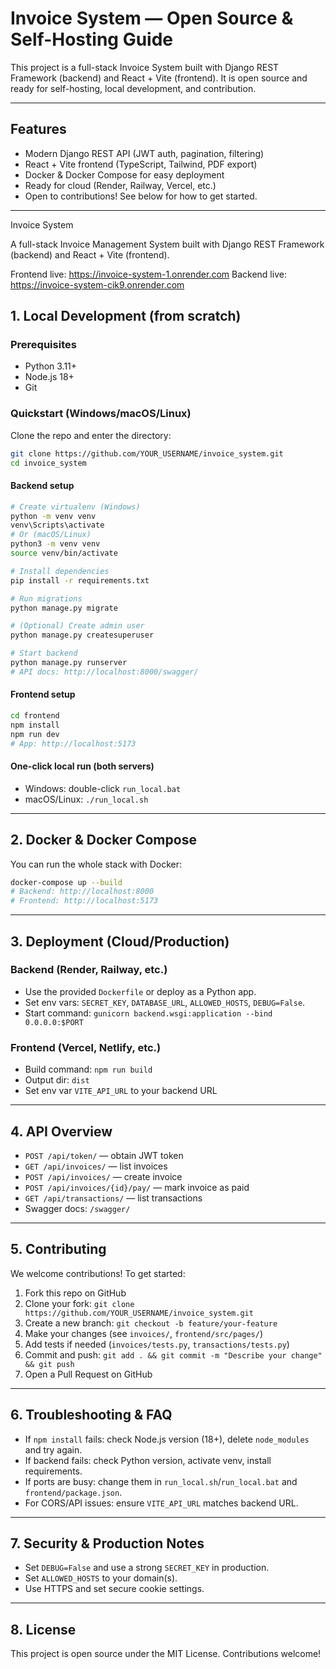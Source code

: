 
# Invoice System — Open Source & Self-Hosting Guide

This project is a full-stack Invoice System built with Django REST Framework (backend) and React + Vite (frontend). It is open source and ready for self-hosting, local development, and contribution.

---

## Features
- Modern Django REST API (JWT auth, pagination, filtering)
- React + Vite frontend (TypeScript, Tailwind, PDF export)
- Docker & Docker Compose for easy deployment
- Ready for cloud (Render, Railway, Vercel, etc.)
- Open to contributions! See below for how to get started.

---
Invoice System

A full-stack Invoice Management System built with Django REST Framework (backend) and React + Vite (frontend).

Frontend live: https://invoice-system-1.onrender.com
Backend live: https://invoice-system-cik9.onrender.com

## 1. Local Development (from scratch)

### Prerequisites
- Python 3.11+
- Node.js 18+
- Git

### Quickstart (Windows/macOS/Linux)

Clone the repo and enter the directory:

```bash
git clone https://github.com/YOUR_USERNAME/invoice_system.git
cd invoice_system
```

#### Backend setup
```bash
# Create virtualenv (Windows)
python -m venv venv
venv\Scripts\activate
# Or (macOS/Linux)
python3 -m venv venv
source venv/bin/activate

# Install dependencies
pip install -r requirements.txt

# Run migrations
python manage.py migrate

# (Optional) Create admin user
python manage.py createsuperuser

# Start backend
python manage.py runserver
# API docs: http://localhost:8000/swagger/
```

#### Frontend setup
```bash
cd frontend
npm install
npm run dev
# App: http://localhost:5173
```

#### One-click local run (both servers)
- Windows: double-click `run_local.bat`
- macOS/Linux: `./run_local.sh`

---

## 2. Docker & Docker Compose

You can run the whole stack with Docker:

```bash
docker-compose up --build
# Backend: http://localhost:8000
# Frontend: http://localhost:5173
```

---

## 3. Deployment (Cloud/Production)

### Backend (Render, Railway, etc.)
- Use the provided `Dockerfile` or deploy as a Python app.
- Set env vars: `SECRET_KEY`, `DATABASE_URL`, `ALLOWED_HOSTS`, `DEBUG=False`.
- Start command: `gunicorn backend.wsgi:application --bind 0.0.0.0:$PORT`

### Frontend (Vercel, Netlify, etc.)
- Build command: `npm run build`
- Output dir: `dist`
- Set env var `VITE_API_URL` to your backend URL

---

## 4. API Overview

- `POST /api/token/` — obtain JWT token
- `GET /api/invoices/` — list invoices
- `POST /api/invoices/` — create invoice
- `POST /api/invoices/{id}/pay/` — mark invoice as paid
- `GET /api/transactions/` — list transactions
- Swagger docs: `/swagger/`

---

## 5. Contributing

We welcome contributions! To get started:

1. Fork this repo on GitHub
2. Clone your fork: `git clone https://github.com/YOUR_USERNAME/invoice_system.git`
3. Create a new branch: `git checkout -b feature/your-feature`
4. Make your changes (see `invoices/`, `frontend/src/pages/`)
5. Add tests if needed (`invoices/tests.py`, `transactions/tests.py`)
6. Commit and push: `git add . && git commit -m "Describe your change" && git push`
7. Open a Pull Request on GitHub

---

## 6. Troubleshooting & FAQ

- If `npm install` fails: check Node.js version (18+), delete `node_modules` and try again.
- If backend fails: check Python version, activate venv, install requirements.
- If ports are busy: change them in `run_local.sh`/`run_local.bat` and `frontend/package.json`.
- For CORS/API issues: ensure `VITE_API_URL` matches backend URL.

---

## 7. Security & Production Notes

- Set `DEBUG=False` and use a strong `SECRET_KEY` in production.
- Set `ALLOWED_HOSTS` to your domain(s).
- Use HTTPS and set secure cookie settings.

---

## 8. License

This project is open source under the MIT License. Contributions welcome!

